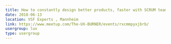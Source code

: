 ```yaml
---
title: How to constantly design better products, faster with SCRUM teams
date: 2018-06-13
location: VSF Experts , Mannheim
link: https://www.meetup.com/The-UX-BURNER/events/rxcmmpyxjbrb/
usergroup: lux
type: usergroup
---
```

